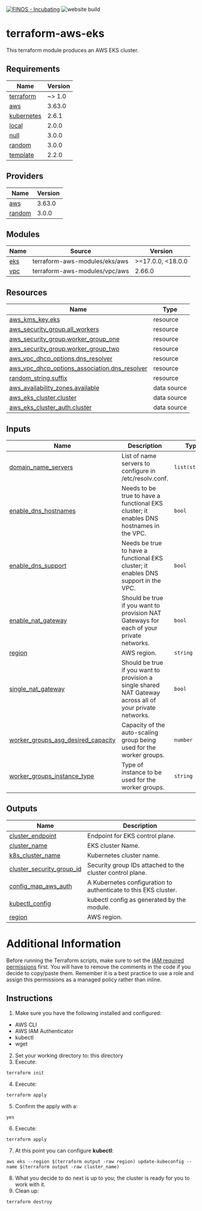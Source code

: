 [![FINOS - Incubating](https://cdn.jsdelivr.net/gh/finos/contrib-toolbox@master/images/badge-incubating.svg)](https://finosfoundation.atlassian.net/wiki/display/FINOS/Incubating)
![website build](https://github.com/finos/cfi-terraform-template-child-module/workflows/Docusaurus-website-build/badge.svg)

# terraform-aws-eks

This terraform module produces an AWS EKS cluster.

<!-- BEGIN_TF_DOCS -->
## Requirements

| Name | Version |
|------|---------|
| <a name="requirement_terraform"></a> [terraform](#requirement\_terraform) | ~> 1.0 |
| <a name="requirement_aws"></a> [aws](#requirement\_aws) | 3.63.0 |
| <a name="requirement_kubernetes"></a> [kubernetes](#requirement\_kubernetes) | 2.6.1 |
| <a name="requirement_local"></a> [local](#requirement\_local) | 2.0.0 |
| <a name="requirement_null"></a> [null](#requirement\_null) | 3.0.0 |
| <a name="requirement_random"></a> [random](#requirement\_random) | 3.0.0 |
| <a name="requirement_template"></a> [template](#requirement\_template) | 2.2.0 |

## Providers

| Name | Version |
|------|---------|
| <a name="provider_aws"></a> [aws](#provider\_aws) | 3.63.0 |
| <a name="provider_random"></a> [random](#provider\_random) | 3.0.0 |

## Modules

| Name | Source | Version |
|------|--------|---------|
| <a name="module_eks"></a> [eks](#module\_eks) | terraform-aws-modules/eks/aws | >=17.0.0, <18.0.0 |
| <a name="module_vpc"></a> [vpc](#module\_vpc) | terraform-aws-modules/vpc/aws | 2.66.0 |

## Resources

| Name | Type |
|------|------|
| [aws_kms_key.eks](https://registry.terraform.io/providers/hashicorp/aws/3.63.0/docs/resources/kms_key) | resource |
| [aws_security_group.all_workers](https://registry.terraform.io/providers/hashicorp/aws/3.63.0/docs/resources/security_group) | resource |
| [aws_security_group.worker_group_one](https://registry.terraform.io/providers/hashicorp/aws/3.63.0/docs/resources/security_group) | resource |
| [aws_security_group.worker_group_two](https://registry.terraform.io/providers/hashicorp/aws/3.63.0/docs/resources/security_group) | resource |
| [aws_vpc_dhcp_options.dns_resolver](https://registry.terraform.io/providers/hashicorp/aws/3.63.0/docs/resources/vpc_dhcp_options) | resource |
| [aws_vpc_dhcp_options_association.dns_resolver](https://registry.terraform.io/providers/hashicorp/aws/3.63.0/docs/resources/vpc_dhcp_options_association) | resource |
| [random_string.suffix](https://registry.terraform.io/providers/hashicorp/random/3.0.0/docs/resources/string) | resource |
| [aws_availability_zones.available](https://registry.terraform.io/providers/hashicorp/aws/3.63.0/docs/data-sources/availability_zones) | data source |
| [aws_eks_cluster.cluster](https://registry.terraform.io/providers/hashicorp/aws/3.63.0/docs/data-sources/eks_cluster) | data source |
| [aws_eks_cluster_auth.cluster](https://registry.terraform.io/providers/hashicorp/aws/3.63.0/docs/data-sources/eks_cluster_auth) | data source |

## Inputs

| Name | Description | Type | Default | Required |
|------|-------------|------|---------|:--------:|
| <a name="input_domain_name_servers"></a> [domain\_name\_servers](#input\_domain\_name\_servers) | List of name servers to configure in /etc/resolv.conf. | `list(string)` | <pre>[<br>  "AmazonProvidedDNS"<br>]</pre> | no |
| <a name="input_enable_dns_hostnames"></a> [enable\_dns\_hostnames](#input\_enable\_dns\_hostnames) | Needs to be true to have a functional EKS cluster; it enables DNS hostnames in the VPC. | `bool` | `true` | no |
| <a name="input_enable_dns_support"></a> [enable\_dns\_support](#input\_enable\_dns\_support) | Needs be true to have a functional EKS cluster; it enables DNS support in the VPC. | `bool` | `true` | no |
| <a name="input_enable_nat_gateway"></a> [enable\_nat\_gateway](#input\_enable\_nat\_gateway) | Should be true if you want to provision NAT Gateways for each of your private networks. | `bool` | `true` | no |
| <a name="input_region"></a> [region](#input\_region) | AWS region. | `string` | `"eu-west-2"` | no |
| <a name="input_single_nat_gateway"></a> [single\_nat\_gateway](#input\_single\_nat\_gateway) | Should be true if you want to provision a single shared NAT Gateway across all of your private networks. | `bool` | `true` | no |
| <a name="input_worker_groups_asg_desired_capacity"></a> [worker\_groups\_asg\_desired\_capacity](#input\_worker\_groups\_asg\_desired\_capacity) | Capacity of the auto-scaling group being used for the worker groups. | `number` | `1` | no |
| <a name="input_worker_groups_instance_type"></a> [worker\_groups\_instance\_type](#input\_worker\_groups\_instance\_type) | Type of instance to be used for the worker groups. | `string` | `"t2.small"` | no |

## Outputs

| Name | Description |
|------|-------------|
| <a name="output_cluster_endpoint"></a> [cluster\_endpoint](#output\_cluster\_endpoint) | Endpoint for EKS control plane. |
| <a name="output_cluster_name"></a> [cluster\_name](#output\_cluster\_name) | EKS cluster Name. |
| <a name="k8s_output_cluster_name"></a> [k8s_cluster\_name](#output\_k8s\_cluster\_name) | Kubernetes cluster name. |
| <a name="output_cluster_security_group_id"></a> [cluster\_security\_group\_id](#output\_cluster\_security\_group\_id) | Security group IDs attached to the cluster control plane. |
| <a name="output_config_map_aws_auth"></a> [config\_map\_aws\_auth](#output\_config\_map\_aws\_auth) | A Kubernetes configuration to authenticate to this EKS cluster. |
| <a name="output_kubectl_config"></a> [kubectl\_config](#output\_kubectl\_config) | kubectl config as generated by the module. |
| <a name="output_region"></a> [region](#output\_region) | AWS region. |
<!-- END_TF_DOCS -->

# Additional Information

Before running the Terraform scripts, make sure to set the [IAM required permissions](./iam-required-permissions.md) first. You will have to remove the comments in the code if you decide to copy/paste them. Remember it is a best practice to use a role and assign this permissions as a managed policy rather than inline.


## Instructions

1. Make sure you have the following installed and configured:
- AWS CLI
- AWS IAM Authenticator
- kubectl
- wget
2. Set your working directory to: this directory
3. Execute:
```shell
terraform init
```
4. Execute:
```shell
terraform apply
```
5. Confirm the apply with a:
```shell
yes
```
6. Execute:
```shell
terraform apply
```
7. At this point you can configure **kubectl**:
```shell
aws eks --region $(terraform output -raw region) update-kubeconfig --name $(terraform output -raw cluster_name)
```
8. What you decide to do next is up to you; the cluster is ready for you to work with it.
9. Clean up:
```shell
terraform destroy
```
